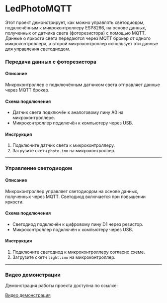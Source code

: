 # LedPhotoMQTT

Этот проект демонстрирует, как можно управлять светодиодом, подключённым к микроконтроллеру ESP8266, на основе данных, полученных от датчика света (фоторезистора) с помощью MQTT. Данные о яркости света передаются через MQTT брокер от одного микроконтроллера, а второй микроконтроллер использует эти данные для управления светодиодом.

### Передача данных с фоторезистора

#### Описание

Микроконтроллер с подключённым датчиком света отправляет данные через MQTT брокер.

#### Схема подключения

- Датчик света подключён к аналоговому пину A0 на микроконтроллере.
- Микроконтроллер подключён к компьютеру через USB.

#### Инструкция

1. Подключите датчик света к микроконтроллеру.
2. Загрузите скетч `photo.ino` на микроконтроллер.

---
### Управление светодиодом

#### Описание

Микроконтроллер управляет светодиодом на основе данных, полученных через MQTT. Светодиод включается при повышении яркости.

#### Схема подключения

- Светодиод подключён к цифровому пину D1 через резистор.
- Микроконтроллер подключён к компьютеру через USB.

#### Инструкция

1. Подключите светодиод к микроконтроллеру согласно схеме.
2. Загрузите скетч `light.ino` на микроконтроллер.

---

### Видео демонстрации

Демонстрация работы проекта доступна по ссылке:

[Видео демонстрация](ссылка_на_видео)
